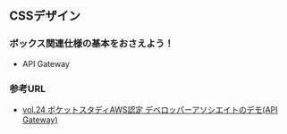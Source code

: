 ## CSSデザイン
### ボックス関連仕様の基本をおさえよう！
- API Gateway


### 参考URL
- [vol.24 ポケットスタディAWS認定 デベロッパーアソシエイトのデモ(API Gateway) ](https://html5exam.jp/images/news/event_20210711_01.pdf "vol.24 ポケットスタディAWS認定 デベロッパーアソシエイトのデモ(API Gateway) ")
